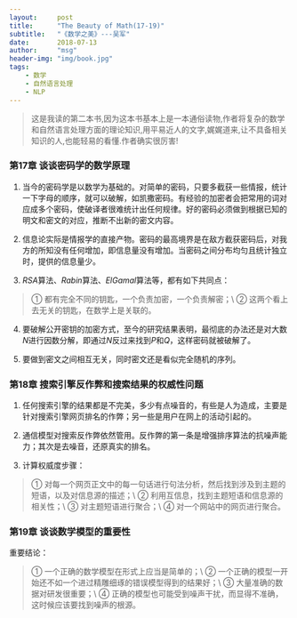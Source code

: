 ```yaml
---
layout:     post
title:      "The Beauty of Math(17-19)"
subtitle:   "《数学之美》---吴军"
date:       2018-07-13
author:     "msg"
header-img: "img/book.jpg"
tags:
    - 数学
    - 自然语言处理
    - NLP
---
```



> 这是我读的第二本书,因为这本书基本上是一本通俗读物,作者将复杂的数学和自然语言处理方面的理论知识,用平易近人的文字,娓娓道来,让不具备相关知识的人,也能轻易的看懂.作者确实很厉害!

### 第17章 谈谈密码学的数学原理

1) 当今的密码学是以数学为基础的。对简单的密码，只要多截获一些情报，统计一下字母的顺序，就可以破解，如凯撒密码。有经验的加密者会把常用的词对应成多个密码，使破译者很难统计出任何规律。好的密码必须做到根据已知的明文和密文的对应，推断不出新的密文内容。

2) 信息论实际是情报学的直接产物。密码的最高境界是在敌方截获密码后，对我方的所知没有任何增加，即信息量没有增加。当密码之间分布均匀且统计独立时，提供的信息量少。

3) $RSA$算法、$Rabin$算法、$El Gamal$算法等，都有如下共同点：

> ① 都有完全不同的钥匙，一个负责加密，一个负责解密；\\
> ② 这两个看上去无关的钥匙，在数学上是关联的。

4) 要破解公开密钥的加密方式，至今的研究结果表明，最彻底的办法还是对大数$N$进行因数分解，即通过$N$反过来找到$P$和$Q$，这样密码就被破解了。

5) 要做到密文之间相互无关，同时密文还是看似完全随机的序列。

### 第18章 搜索引擎反作弊和搜索结果的权威性问题

1) 任何搜索引擎的结果都是不完美，多少有点噪音的，有些是人为造成，主要是针对搜索引擎网页排名的作弊；另一些是用户在网上的活动引起的。

2) 通信模型对搜索反作弊依然管用。反作弊的第一条是增强排序算法的抗噪声能力；其次是去噪音，还原真实的排名。

3) 计算权威度步骤：

> ① 对每一个网页正文中的每一句话进行句法分析，然后找到涉及到主题的短语，以及对信息源的描述；\\
> ② 利用互信息，找到主题短语和信息源的相关性；\\
> ③ 对主题短语进行聚合；\\
> ④ 对一个网站中的网页进行聚合。

### 第19章 谈谈数学模型的重要性

重要结论：

> ① 一个正确的数学模型在形式上应当是简单的；\\
> ② 一个正确的模型一开始还不如一个进过精雕细琢的错误模型得到的结果好；\\
> ③ 大量准确的数据对研发很重要；\\
> ④ 正确的模型也可能受到噪声干扰，而显得不准确，这时候应该要找到噪声的根源。